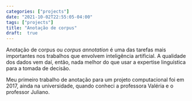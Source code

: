```yaml
---
categories: ["projects"]
date: "2021-10-02T22:55:05-04:00"
tags: ["projects"]
title: "Anotação de corpus"
draft:  true
---
```


Anotação de corpus ou *corpus annotation* é uma das tarefas mais importantes nos trabalhos que envolvem inteligência artificial.
A qualidade dos dados vem daí, então, nada melhor do que usar a expertise linguística para a tomada de decisão.

Meu primeiro trabalho de anotação para um projeto computacional foi em 2017, ainda na universidade, quando conheci a professora Valéria e o professor Juliano. 